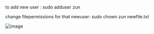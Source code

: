 
to add new user : sudo adduser zun

change filepermissions for that newuser: sudo chown zun newfile.txt <br/>


![image](https://user-images.githubusercontent.com/85761276/197486657-c062bc36-d4f2-4360-93b5-a4f504843f03.png)
